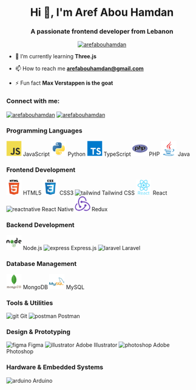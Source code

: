 <h1 align="center">Hi 👋, I'm Aref Abou Hamdan</h1>
<h3 align="center">A passionate frontend developer from Lebanon</h3>

<p align="center"> <a href="https://github.com/ryo-ma/github-profile-trophy"><img src="https://github-profile-trophy.vercel.app/?username=ArefAH&theme=onedark&rank=-C,-?" alt="arefabouhamdan" /></a> </p>

- 🌱 I’m currently learning **Three.js**

- 📫 How to reach me **arefabouhamdan@gmail.com**

- ⚡ Fun fact **Max Verstappen is the goat**

<h3 align="left">Connect with me:</h3>
<p align="left">
<a href="https://linkedin.com/in/arefabouhamdan" target="blank"><img align="center" src="https://raw.githubusercontent.com/rahuldkjain/github-profile-readme-generator/master/src/images/icons/Social/linked-in-alt.svg" alt="arefabouhamdan" height="30" width="40" /></a>
<a href="https://instagram.com/arefabouhamdan" target="blank"><img align="center" src="https://raw.githubusercontent.com/rahuldkjain/github-profile-readme-generator/master/src/images/icons/Social/instagram.svg" alt="arefabouhamdan" height="30" width="40" /></a>
</p>

<h3>Programming Languages</h3>
<p>
  <img src="https://raw.githubusercontent.com/devicons/devicon/master/icons/javascript/javascript-original.svg" alt="javascript" width="40" height="40"/> JavaScript
  <img src="https://raw.githubusercontent.com/devicons/devicon/master/icons/python/python-original.svg" alt="python" width="40" height="40"/> Python
  <img src="https://raw.githubusercontent.com/devicons/devicon/master/icons/typescript/typescript-original.svg" alt="typescript" width="40" height="40"/> TypeScript
  <img src="https://raw.githubusercontent.com/devicons/devicon/master/icons/php/php-original.svg" alt="php" width="40" height="40"/> PHP
  <img src="https://raw.githubusercontent.com/devicons/devicon/master/icons/java/java-original.svg" alt="java" width="40" height="40"/> Java
</p>

<h3>Frontend Development</h3>
<p>
  <img src="https://raw.githubusercontent.com/devicons/devicon/master/icons/html5/html5-original-wordmark.svg" alt="html5" width="40" height="40"/> HTML5
  <img src="https://raw.githubusercontent.com/devicons/devicon/master/icons/css3/css3-original-wordmark.svg" alt="css3" width="40" height="40"/> CSS3
  <img src="https://www.vectorlogo.zone/logos/tailwindcss/tailwindcss-icon.svg" alt="tailwind" width="40" height="40"/> Tailwind CSS
  <img src="https://raw.githubusercontent.com/devicons/devicon/master/icons/react/react-original-wordmark.svg" alt="react" width="40" height="40"/> React
  <img src="https://reactnative.dev/img/header_logo.svg" alt="reactnative" width="40" height="40"/> React Native
  <img src="https://raw.githubusercontent.com/devicons/devicon/master/icons/redux/redux-original.svg" alt="redux" width="40" height="40"/> Redux
</p>

<h3>Backend Development</h3>
<p>
  <img src="https://raw.githubusercontent.com/devicons/devicon/master/icons/nodejs/nodejs-original-wordmark.svg" alt="nodejs" width="40" height="40"/> Node.js
  <img src="https://camo.githubusercontent.com/86f61f7d4367c71a580e11af0bcd4f333d1b967225a679a12998657db1307dd3/68747470733a2f2f692e636c6f756475702e636f6d2f7a6659366c4c376546612d3330303078333030302e706e67" alt="express" width="40" height="40"/> Express.js
  <img src="https://laravel.com/img/logomark.min.svg" alt="laravel" width="40" height="40"/> Laravel
</p>

<h3>Database Management</h3>
<p>
  <img src="https://raw.githubusercontent.com/devicons/devicon/master/icons/mongodb/mongodb-original-wordmark.svg" alt="mongodb" width="40" height="40"/> MongoDB
  <img src="https://raw.githubusercontent.com/devicons/devicon/master/icons/mysql/mysql-original-wordmark.svg" alt="mysql" width="40" height="40"/> MySQL
</p>

<h3>Tools & Utilities</h3>
<p>
  <img src="https://git-scm.com/images/logos/downloads/Git-Icon-1788C.png" alt="git" width="40" height="40"/> Git
  <img src="https://www.vectorlogo.zone/logos/getpostman/getpostman-icon.svg" alt="postman" width="40" height="40"/> Postman
</p>

<h3>Design & Prototyping</h3>
<p>
  <img src="https://www.vectorlogo.zone/logos/figma/figma-icon.svg" alt="figma" width="40" height="40"/> Figma
  <img src="https://www.vectorlogo.zone/logos/adobe_illustrator/adobe_illustrator-icon.svg" alt="illustrator" width="40" height="40"/> Adobe Illustrator
  <img src="https://logodownload.org/wp-content/uploads/2019/10/adobe-photoshop-logo-0.png" alt="photoshop" width="40" height="40"/> Adobe Photoshop
</p>

<h3>Hardware & Embedded Systems</h3>
<p>
  <img src="https://cdn.worldvectorlogo.com/logos/arduino-1.svg" alt="arduino" width="40" height="40"/> Arduino
</p>

